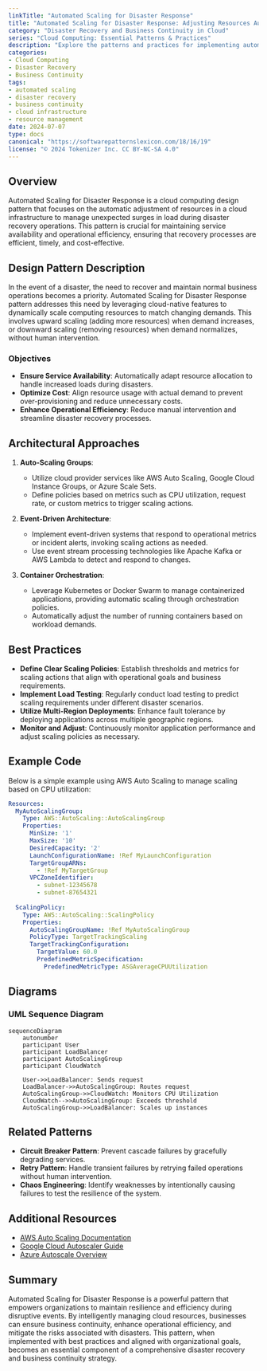 ```yaml
---
linkTitle: "Automated Scaling for Disaster Response"
title: "Automated Scaling for Disaster Response: Adjusting Resources Automatically During Recovery"
category: "Disaster Recovery and Business Continuity in Cloud"
series: "Cloud Computing: Essential Patterns & Practices"
description: "Explore the patterns and practices for implementing automated scaling in cloud infrastructures to enhance disaster recovery and ensure business continuity."
categories:
- Cloud Computing
- Disaster Recovery
- Business Continuity
tags:
- automated scaling
- disaster recovery
- business continuity
- cloud infrastructure
- resource management
date: 2024-07-07
type: docs
canonical: "https://softwarepatternslexicon.com/18/16/19"
license: "© 2024 Tokenizer Inc. CC BY-NC-SA 4.0"
---
```


## Overview

Automated Scaling for Disaster Response is a cloud computing design pattern that focuses on the automatic adjustment of resources in a cloud infrastructure to manage unexpected surges in load during disaster recovery operations. This pattern is crucial for maintaining service availability and operational efficiency, ensuring that recovery processes are efficient, timely, and cost-effective.

## Design Pattern Description

In the event of a disaster, the need to recover and maintain normal business operations becomes a priority. Automated Scaling for Disaster Response pattern addresses this need by leveraging cloud-native features to dynamically scale computing resources to match changing demands. This involves upward scaling (adding more resources) when demand increases, or downward scaling (removing resources) when demand normalizes, without human intervention.

### Objectives

- **Ensure Service Availability**: Automatically adapt resource allocation to handle increased loads during disasters.
- **Optimize Cost**: Align resource usage with actual demand to prevent over-provisioning and reduce unnecessary costs.
- **Enhance Operational Efficiency**: Reduce manual intervention and streamline disaster recovery processes.

## Architectural Approaches

1. **Auto-Scaling Groups**:
   - Utilize cloud provider services like AWS Auto Scaling, Google Cloud Instance Groups, or Azure Scale Sets.
   - Define policies based on metrics such as CPU utilization, request rate, or custom metrics to trigger scaling actions.

2. **Event-Driven Architecture**:
   - Implement event-driven systems that respond to operational metrics or incident alerts, invoking scaling actions as needed.
   - Use event stream processing technologies like Apache Kafka or AWS Lambda to detect and respond to changes.

3. **Container Orchestration**:
   - Leverage Kubernetes or Docker Swarm to manage containerized applications, providing automatic scaling through orchestration policies.
   - Automatically adjust the number of running containers based on workload demands.

## Best Practices

- **Define Clear Scaling Policies**: Establish thresholds and metrics for scaling actions that align with operational goals and business requirements.
- **Implement Load Testing**: Regularly conduct load testing to predict scaling requirements under different disaster scenarios.
- **Utilize Multi-Region Deployments**: Enhance fault tolerance by deploying applications across multiple geographic regions.
- **Monitor and Adjust**: Continuously monitor application performance and adjust scaling policies as necessary.

## Example Code

Below is a simple example using AWS Auto Scaling to manage scaling based on CPU utilization:

```yaml
Resources:
  MyAutoScalingGroup:
    Type: AWS::AutoScaling::AutoScalingGroup
    Properties:
      MinSize: '1'
      MaxSize: '10'
      DesiredCapacity: '2'
      LaunchConfigurationName: !Ref MyLaunchConfiguration
      TargetGroupARNs:
        - !Ref MyTargetGroup
      VPCZoneIdentifier:
        - subnet-12345678
        - subnet-87654321
        
  ScalingPolicy:
    Type: AWS::AutoScaling::ScalingPolicy
    Properties:
      AutoScalingGroupName: !Ref MyAutoScalingGroup
      PolicyType: TargetTrackingScaling
      TargetTrackingConfiguration:
        TargetValue: 60.0
        PredefinedMetricSpecification:
          PredefinedMetricType: ASGAverageCPUUtilization
```

## Diagrams

### UML Sequence Diagram

```mermaid
sequenceDiagram
    autonumber
    participant User
    participant LoadBalancer
    participant AutoScalingGroup
    participant CloudWatch

    User->>LoadBalancer: Sends request
    LoadBalancer->>AutoScalingGroup: Routes request
    AutoScalingGroup->>CloudWatch: Monitors CPU Utilization
    CloudWatch-->>AutoScalingGroup: Exceeds threshold
    AutoScalingGroup->>LoadBalancer: Scales up instances
```

## Related Patterns

- **Circuit Breaker Pattern**: Prevent cascade failures by gracefully degrading services.
- **Retry Pattern**: Handle transient failures by retrying failed operations without human intervention.
- **Chaos Engineering**: Identify weaknesses by intentionally causing failures to test the resilience of the system.

## Additional Resources

- [AWS Auto Scaling Documentation](https://docs.aws.amazon.com/autoscaling/ec2/userguide/what-is-amazon-ec2-auto-scaling.html)
- [Google Cloud Autoscaler Guide](https://cloud.google.com/compute/docs/autoscaler)
- [Azure Autoscale Overview](https://docs.microsoft.com/en-us/azure/architecture/best-practices/auto-scaling)

## Summary

Automated Scaling for Disaster Response is a powerful pattern that empowers organizations to maintain resilience and efficiency during disruptive events. By intelligently managing cloud resources, businesses can ensure business continuity, enhance operational efficiency, and mitigate the risks associated with disasters. This pattern, when implemented with best practices and aligned with organizational goals, becomes an essential component of a comprehensive disaster recovery and business continuity strategy.
